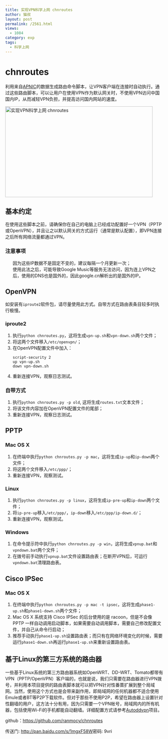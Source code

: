 ```yaml
---
title: 实现VPN科学上网 chnroutes
author: 猫叔
layout: post
permalink: /2561.html
views:
  - 1084
category: exp
tags:
  - 科学上网
---
```

# chnroutes

利用来自[APNIC][1]的数据生成路由命令脚本，让VPN客户端在连接时自动执行。通过这些路由脚本，可以让用户在使用VPN作为默认网关时，不使用VPN访问中国国内IP，从而减轻VPN负担，并提高访问国内网站的速度。

<img class=" aligncenter" src="http://cache.maoshu.cc//wp-content/uploads/sinapicv2-backup/2561-ww4-large-005V4vEUjw1eo1wknnzvsj30l20cwjtq.jpg" alt="实现VPN科学上网 chnroutes" width="470" height="290" />

## 基本约定

在使用这些脚本之前，请确保你在自己的电脑上已经成功配置好一个VPN（PPTP或OpenVPN），并且让之以默认网关的方式运行（通常是默认配置），即VPN连接之后所有网络流量都通过VPN。

### 注意事项

<ul class="task-list">
  <li>
    因为这些IP数据不是固定不变的，建议每隔一个月更新一次；
  </li>
  <li>
    使用此法之后，可能导致Google Music等服务无法访问，因为连上VPN之后，使用的DNS也是国外的，因此google.cn解析出的是国外的IP。
  </li>
</ul>

## OpenVPN

如安装有`iproute2`软件包，请尽量使用此方式。自带方式在路由表条目较多时执行极慢。

### iproute2

<ol class="task-list">
  <li>
    执行<code>python chnroutes.py</code>，这将生成<code>vpn-up.sh</code>和<code>vpn-down.sh</code>两个文件；
  </li>
  <li>
    将这两个文件移入<code>/etc/openvpn/</code>；
  </li>
  <li>
    在OpenVPN配置文件中加入： <pre><code>script-security 2
up vpn-up.sh
down vpn-down.sh
</code></pre>
  </li>
  
  <li>
    重新连接VPN，观察日志测试。
  </li>
</ol>

### 自带方式

<ol class="task-list">
  <li>
    执行<code>python chnroutes.py -p old</code>, 这将生成<code>routes.txt</code>文本文件；
  </li>
  <li>
    将该文件内容加在OpenVPN配置文件的尾部；
  </li>
  <li>
    重新连接VPN，观察日志测试。
  </li>
</ol>

## PPTP

### Mac OS X

<ol class="task-list">
  <li>
    在终端中执行<code>python chnroutes.py -p mac</code>，这将生成<code>ip-up</code>和<code>ip-down</code>两个文件；
  </li>
  <li>
    将这两个文件移入<code>/etc/ppp/</code>；
  </li>
  <li>
    重新连接VPN，观察测试。
  </li>
</ol>

### Linux

<ol class="task-list">
  <li>
    执行<code>python chnroutes.py -p linux</code>，这将生成<code>ip-pre-up</code>和<code>ip-down</code>两个文件；
  </li>
  <li>
    将<code>ip-pre-up</code>移入<code>/etc/ppp/</code>，<code>ip-down</code>移入<code>/etc/ppp/ip-down.d/</code>；
  </li>
  <li>
    重新连接VPN，观察测试。
  </li>
</ol>

### Windows

<ol class="task-list">
  <li>
    在命令提示符中执行<code>python chnroutes.py -p win</code>，这将生成<code>vpnup.bat</code>和<code>vpndown.bat</code>两个文件；
  </li>
  <li>
    在拨号前手动执行<code>vpnup.bat</code>文件设置路由表；在断开VPN后，可运行<code>vpndown.bat</code>清理路由表。
  </li>
</ol>

## Cisco IPSec

### Mac OS X

<ol class="task-list">
  <li>
    在终端中执行<code>python chnroutes.py -p mac -t ipsec</code>，这将生成<code>phase1-up.sh</code>和<code>phase1-down.sh</code>两个文件；
  </li>
  <li>
    Mac OS X 系统支持 Cisco IPSec 的后台使用的是 racoon，但是不会像 PPTP 一样自动调用启动脚本，如果需要自动调用脚本，需要自己修改配置文件，并自己从命令行启动；
  </li>
  <li>
    推荐手动执行<code>phase1-up.sh</code>设置路由表；而只有在网络环境变化的时候，需要运行<code>phase1-down.sh</code>再运行<code>phase1-up.sh</code>来重新设置路由表。
  </li>
</ol>

## 基于Linux的第三方系统的路由器

一些基于Linux系统的第三方路由器系统如OpenWRT、DD-WRT、Tomato都带有VPN（PPTP/OpenVPN）客户端的，也就是说，我们只需要在路由器进行VPN拨号，并利用本项目提供的路由表脚本就可以把VPN针对性番蔷扩展到整个局域网。当然，使用这个方式也是会带来副作用，即局域网的任何机器都不适合使用Emule或者BT等P2P下载软件。但对于那些不使用P2P，希望在路由器上设置针对性翻墙的用户，这方法十分有用，因为只需要一个VPN帐号，局域网内的所有机器，包括使用Wi-Fi的手机都能自动翻墙。详细配置方式请参考[Autoddvpn][14]项目。

github：https://github.com/ranmocy/chnroutes

传送门: <http://pan.baidu.com/s/1mgxF58W>密码: 9vri


 [1]: http://ftp.apnic.net/apnic/stats/apnic/delegated-apnic-latest
 [2]: https://github.com/ranmocy/chnroutes#%E5%9F%BA%E6%9C%AC%E7%BA%A6%E5%AE%9A
 [3]: https://github.com/ranmocy/chnroutes#%E6%B3%A8%E6%84%8F%E4%BA%8B%E9%A1%B9
 [4]: https://github.com/ranmocy/chnroutes#openvpn
 [5]: https://github.com/ranmocy/chnroutes#iproute2
 [6]: https://github.com/ranmocy/chnroutes#%E8%87%AA%E5%B8%A6%E6%96%B9%E5%BC%8F
 [7]: https://github.com/ranmocy/chnroutes#pptp
 [8]: https://github.com/ranmocy/chnroutes#mac-os-x
 [9]: https://github.com/ranmocy/chnroutes#linux
 [10]: https://github.com/ranmocy/chnroutes#windows
 [11]: https://github.com/ranmocy/chnroutes#cisco-ipsec
 [12]: https://github.com/ranmocy/chnroutes#mac-os-x-1
 [13]: https://github.com/ranmocy/chnroutes#%E5%9F%BA%E4%BA%8Elinux%E7%9A%84%E7%AC%AC%E4%B8%89%E6%96%B9%E7%B3%BB%E7%BB%9F%E7%9A%84%E8%B7%AF%E7%94%B1%E5%99%A8
 [14]: http://code.google.com/p/autoddvpn/

